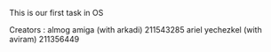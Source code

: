 This is our first task in OS

Creators : almog amiga (with arkadi) 211543285
           ariel yechezkel (with aviram) 211356449
